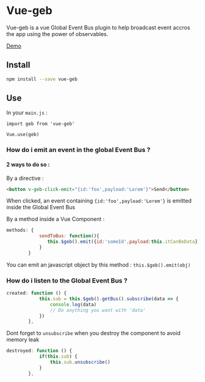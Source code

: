 # Vue-geb 

Vue-geb is a vue Global Event Bus plugin to help broadcast event accros the app using the power of observables.

[Demo](https://vouill.github.io/vue-geb/)

## Install

```bash
npm install --save vue-geb
```
## Use

In your `main.js` : 
```
import geb from 'vue-geb'

Vue.use(geb)
```

### How do i emit an event in the global Event Bus ?

#### 2 ways to do so :
By a directive :

```html
<button v-geb-click-emit="{id:'foo',payload:'Lorem'}">Send</button>
```
When clicked, an event containing `{id:'foo',payload:'Lorem'}` is emitted inside the Global Event Bus

By a method inside a Vue Component : 

```javascript
methods: {
            sendToBus: function(){
               this.$geb().emit({id:'someId',payload:this.itCanBeData})
            }
        }
```

You can emit an javascript object by this method : `this.$geb().emit(obj)`

### How do i listen to the Global Event Bus ?

```javascript
created: function () {
            this.sub = this.$geb().getBus().subscribe(data => {
                console.log(data)
                // Do anything you want with 'data'
            })
        },
```

Dont forget to `unsubscribe` when you destroy the component to avoid memory leak

```javascript
destroyed: function () {
            if(this.sub) {
                this.sub.unsubscribe()
            }
        },
```